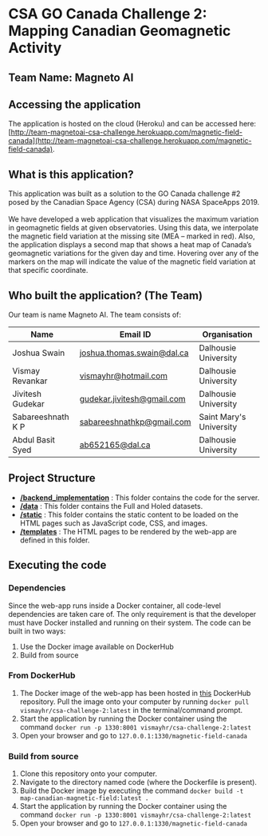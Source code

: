 # CSA GO Canada Challenge 2: Mapping Canadian Geomagnetic Activity

## Team Name: Magneto AI

## Accessing the application
The application is hosted on the cloud (Heroku) and can be accessed here: [http://team-magnetoai-csa-challenge.herokuapp.com/magnetic-field-canada](http://team-magnetoai-csa-challenge.herokuapp.com/magnetic-field-canada).

## What is this application?
This application was built as a solution to the GO Canada challenge #2 posed by the Canadian Space Agency (CSA) during NASA SpaceApps 2019.<br><br>
We have developed a web application that visualizes the maximum variation in geomagnetic fields at given observatories. Using this data, we interpolate the magnetic field variation at the missing site (MEA – marked in red). Also, the application displays a second map that shows a heat map of Canada’s geomagnetic variations for the given day and time. Hovering over any of the markers on the map will indicate the value of the magnetic field variation at that specific coordinate.

## Who built the application? (The Team)
Our team is name Magneto AI. The team consists of:

|			Name        |   Email ID   					| Organisation				|
| ----------------------|-------------------------------|---------------------------|
| Joshua Swain		    | joshua.thomas.swain@dal.ca 	|Dalhousie University	 	|
| Vismay Revankar      	| vismayhr@hotmail.com 		    |Dalhousie University		|
| Jivitesh Gudekar 		| gudekar.jivitesh@gmail.com    |Dalhousie University 		|
| Sabareeshnath K P 	| sabareeshnathkp@gmail.com     |Saint Mary's University 	|
| Abdul Basit Syed		| ab652165@dal.ca     			|Dalhousie University 		|

## Project Structure
* **[/backend_implementation](https://github.com/Joshua-Swain/mapping-canadian-geomagnetic-activity/tree/dev/code/mainapp/backend_implementation)** : This folder contains the code for the server.
* **[/data](https://github.com/Joshua-Swain/mapping-canadian-geomagnetic-activity/tree/dev/code/mainapp/data)** : This folder contains the Full and Holed datasets.
* **[/static](https://github.com/Joshua-Swain/mapping-canadian-geomagnetic-activity/tree/dev/code/mainapp/static)** : This folder contains the static content to be loaded on the HTML pages such as JavaScript code, CSS, and images.
* **[/templates](https://github.com/Joshua-Swain/mapping-canadian-geomagnetic-activity/tree/dev/code/mainapp/templates)** : The HTML pages to be rendered by the web-app are defined in this folder.

## Executing the code
### Dependencies
Since the web-app runs inside a Docker container, all code-level dependencies are taken care of. The only requirement is that the developer must have Docker installed and running on their system. The code can be built in two ways:
1. Use the Docker image available on DockerHub
2. Build from source

### From DockerHub
1. The Docker image of the web-app has been hosted in [this](https://cloud.docker.com/repository/docker/vismayhr/csa-challenge-2) DockerHub repository. Pull the image onto your computer by running `docker pull vismayhr/csa-challenge-2:latest` in the terminal/command prompt.
2. Start the application by running the Docker container using the command `docker run -p 1330:8001 vismayhr/csa-challenge-2:latest`
3. Open your browser and go to `127.0.0.1:1330/magnetic-field-canada`

### Build from source
1. Clone this repository onto your computer.
2. Navigate to the directory named code (where the Dockerfile is present).
3. Build the Docker image by executing the command `docker build -t map-canadian-magnetic-field:latest .`
4. Start the application by running the Docker container using the command `docker run -p 1330:8001 vismayhr/csa-challenge-2:latest`
5. Open your browser and go to `127.0.0.1:1330/magnetic-field-canada`

